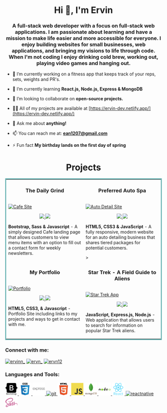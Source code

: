 <h1 align="center">Hi 👋, I'm Ervin</h1>
<h3 align="center">A full-stack web developer with a focus on full-stack web applications. I am passionate about learning and have a mission to make life easier and more accessible for everyone. I enjoy building websites for small businesses, web applications, and bringing my visions to life through code. When I'm not coding I enjoy drinking cold brew, working out, playing video games and hanging out.</h3>

- 🔭 I’m currently working on a fitness app that keeps track of your reps, sets, weights and PR's.

- 🌱 I’m currently learning **React.js, Node.js, Express & MongoDB**

- 👯 I’m looking to collaborate on **open-source projects.**

- 👨‍💻 All of my projects are available at [https://ervin-dev.netlify.app/](https://ervin-dev.netlify.app/)

- 💬 Ask me about **anything!**

- 📫 You can reach me at: **ean1207@gmail.com**

- ⚡ Fun fact **My birthday lands on the first day of spring**

<h1 align="center">Projects</h1>
<table bordercolor="#66b2b2">
  
  <tr>
    <td width="50%" valign="top">
      <h3 align="center">The Daily Grind</h3>
        <br />
        <a target="_blank" href="https://thedaily-grind.netlify.app/">
            <img src="https://media.giphy.com/media/oHVwHtlRpTr43O4ik8/giphy.gif" width="100%" alt="Cafe Site"/>
        </a>
        <br />
        <p align="center">
          
  <a href="https://github.com/pointblank3d/The-Daily-Grind" target="_blank">
    <img src="https://img.shields.io/static/v1?label=|&message=REPO&color=23555f&style=plastic&logo=github&logo-color=white"/>
  </a>  
  <a href="https://thedaily-grind.netlify.app/" target="_blank">
    <img src="https://img.shields.io/static/v1?label=|&message=WEBSITE&color=cdf998&style=plastic&logo=wordpress&logo-color=white"/>
  </a>
      </p>
        <p>
          <b>Bootstrap, Sass & Javascript</b> - A simply designed Cafe landing page that allows customers to
             view menu items with an option to fill out a contact form for
             weekly newsletters.
        </p>
    </td>
    <td width="50%" valign="top">
      <h3 align="center">Preferred Auto Spa</h3>
        <br />
      <a target="_blank" href="https://www.preferredautospa.com">
            <img src="https://media.giphy.com/media/kk17SqHqmfytgvZqSN/giphy.gif" width="100%"  alt="Auto Detail Site"/>
        </a>
        <br />
        <p align="center">
          
  <a href="https://github.com/ervn12/preferredAutoSpa2" target="_blank">
    <img src="https://img.shields.io/static/v1?label=|&message=REPO&color=23555f&style=plastic&logo=github&logo-color=white"/>
  </a>
  <a href="https://www.preferredautospa.com" target="_blank">
    <img src="https://img.shields.io/static/v1?label=|&message=WEBSITE&color=cdf998&style=plastic&logo=wordpress&logo-color=white"/>
  </a>
      </p>
        <p>
                  <b>HTML5, CSS3 & JavaScript</b> - A fully responsive, modern website for an auto detailing
                  business that shares tiered packages for potential customers.
                </p>>
    </td>
  </tr>
  
  <tr>
    <td width="50%" valign="top">
      <h3 align="center">My Portfolio</h3>
      <br />
        <a target="_blank" href="https://ervin-dev.netlify.app/">
          <img src="https://media.giphy.com/media/bLQ6ITkWJPVQxrOrJ1/giphy.gif" width="100%" alt="Portfolio"/>
        </a>
      <br />
        <p align="center">
  <a href="https://github.com/ervn12/myPortfolio" target="_blank">
    <img src="https://img.shields.io/static/v1?label=|&message=REPO&color=23555f&style=plastic&logo=github&logo-color=white"/>
  </a>
  <a href="https://dev-ervin.netlify.app/" target="_blank">
    <img src="https://img.shields.io/static/v1?label=|&message=WEBSITE&color=cdf998&style=plastic&logo=wordpress&logo-color=white"/>
  </a>
      </p>
        <p><strong>HTML5, CSS3, & Javascript</strong> - Portfolio Site including links to my projects and ways to get in contact with me.</p>
    </td>
    <td width="50%" valign="top">
      <h3 align="center">Star Trek - A Field Guide to Aliens</h3>
        <br />
        <a target="_blank" href="https://star-trek-aliens-guide.netlify.app/">
          <img src="https://media.giphy.com/media/txG49WSDMlTnZ0QXYe/giphy.gif" width="100%" alt="Star Trek App"/>
        </a>
        <br />
        <p align="center">
          
  <a href="https://github.com/ervn12/star-trek-CLIENT" target="_blank">
    <img src="https://img.shields.io/static/v1?label=|&message=REPO&color=23555f&style=plastic&logo=github&logo-color=white"/>
  </a>
  <a href="https://star-trek-aliens-guide.netlify.app/" target="_blank">
    <img src="https://img.shields.io/static/v1?label=|&message=WEBSITE&color=cdf998&style=plastic&logo=wordpress&logo-color=white"/>
  </a>
      </p>
        <p>
                  <b>JavaScript, Express.js, Node.js</b> - Web application that allows users to search for information on popular Star Trek aliens.
                </p>
    </td>
  </tr>
</table>

<h3 align="left">Connect with me:</h3>
<p align="left">
<a href="https://codepen.io/ervinn_" target="blank"><img align="center" src="https://raw.githubusercontent.com/rahuldkjain/github-profile-readme-generator/master/src/images/icons/Social/codepen.svg" alt="ervinn_" height="30" width="40" /></a>
<a href="https://twitter.com/ervin_dev" target="blank"><img align="center" src="https://raw.githubusercontent.com/rahuldkjain/github-profile-readme-generator/master/src/images/icons/Social/twitter.svg" alt="ervn_" height="30" width="40" /></a>
<a href="https://www.linkedin.com/in/ervindev/" target="blank"><img align="center" src="https://raw.githubusercontent.com/rahuldkjain/github-profile-readme-generator/master/src/images/icons/Social/linked-in-alt.svg" alt="ervn12" height="30" width="40" /></a>
</p>

<h3 align="left">Languages and Tools:</h3>
<p align="left"> <a href="https://getbootstrap.com" target="_blank" rel="noreferrer"> <img src="https://raw.githubusercontent.com/devicons/devicon/master/icons/bootstrap/bootstrap-plain-wordmark.svg" alt="bootstrap" width="40" height="40"/> </a> <a href="https://www.w3schools.com/css/" target="_blank" rel="noreferrer"> <img src="https://raw.githubusercontent.com/devicons/devicon/master/icons/css3/css3-original-wordmark.svg" alt="css3" width="40" height="40"/> </a> <a href="https://expressjs.com" target="_blank" rel="noreferrer"> <img src="https://raw.githubusercontent.com/devicons/devicon/master/icons/express/express-original-wordmark.svg" alt="express" width="40" height="40"/> </a> <a href="https://git-scm.com/" target="_blank" rel="noreferrer"> <img src="https://www.vectorlogo.zone/logos/git-scm/git-scm-icon.svg" alt="git" width="40" height="40"/> </a> <a href="https://www.w3.org/html/" target="_blank" rel="noreferrer"> <img src="https://raw.githubusercontent.com/devicons/devicon/master/icons/html5/html5-original-wordmark.svg" alt="html5" width="40" height="40"/> </a> <a href="https://developer.mozilla.org/en-US/docs/Web/JavaScript" target="_blank" rel="noreferrer"> <img src="https://raw.githubusercontent.com/devicons/devicon/master/icons/javascript/javascript-original.svg" alt="javascript" width="40" height="40"/> </a> <a href="https://www.mongodb.com/" target="_blank" rel="noreferrer"> <img src="https://raw.githubusercontent.com/devicons/devicon/master/icons/mongodb/mongodb-original-wordmark.svg" alt="mongodb" width="40" height="40"/> </a> <a href="https://nodejs.org" target="_blank" rel="noreferrer"> <img src="https://raw.githubusercontent.com/devicons/devicon/master/icons/nodejs/nodejs-original-wordmark.svg" alt="nodejs" width="40" height="40"/> </a> <a href="https://reactjs.org/" target="_blank" rel="noreferrer"> <img src="https://raw.githubusercontent.com/devicons/devicon/master/icons/react/react-original-wordmark.svg" alt="react" width="40" height="40"/> </a> <a href="https://reactnative.dev/" target="_blank" rel="noreferrer"> <img src="https://reactnative.dev/img/header_logo.svg" alt="reactnative" width="40" height="40"/> </a> <a href="https://sass-lang.com" target="_blank" rel="noreferrer"> <img src="https://raw.githubusercontent.com/devicons/devicon/master/icons/sass/sass-original.svg" alt="sass" width="40" height="40"/> </a> </p>

